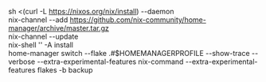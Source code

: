sh <(curl -L https://nixos.org/nix/install) --daemon \
nix-channel --add https://github.com/nix-community/home-manager/archive/master.tar.gz \
nix-channel --update \
nix-shell '<home-manager>' -A install \
home-manager switch --flake .#$HOMEMANAGERPROFILE --show-trace --verbose --extra-experimental-features nix-command --extra-experimental-features flakes -b backup
